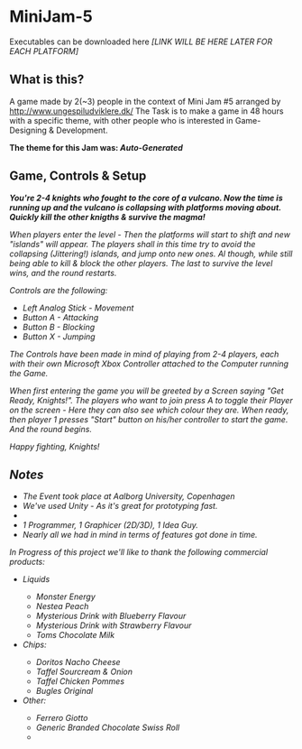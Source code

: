 MiniJam-5
==========
Executables can be downloaded here <i>[LINK WILL BE HERE LATER FOR EACH PLATFORM]</i>

What is this?
---------
A game made by 2(~3) people in the context of Mini Jam #5 arranged by http://www.ungespiludviklere.dk/
The Task is to make a game in 48 hours with a specific theme, with other people who is interested in Game- Designing & Development.

<b>The theme for this Jam was: <i>Auto-Generated</i></b>

Game, Controls & Setup
---------
<b><i>You're 2-4 knights who fought to the core of a vulcano. Now the time is running up and the vulcano is collapsing with platforms moving about. Quickly kill the other knigths & survive the magma!<i></b>

When players enter the level - Then the platforms will start to shift and new "islands" will appear.
The players shall in this time try to avoid the collapsing (Jittering!) islands, and jump onto new ones.
Al though, while still being able to kill & block the other players.
The last to survive the level wins, and the round restarts.

Controls are the following:
<ul>
	<li>Left Analog Stick - Movement</li>
	<li>Button A - Attacking</li>
	<li>Button B - Blocking</li>
	<li>Button X - Jumping</li>
</ul>
The Controls have been made in mind of playing from 2-4 players, each with their own Microsoft Xbox Controller attached to the Computer running the Game.

When first entering the game you will be greeted by a Screen saying "Get Ready, Knights!".
The players who want to join press A to toggle their Player on the screen - Here they can also see which colour they are.
When ready, then player 1 presses "Start" button on his/her controller to start the game. And the round begins.

Happy fighting, Knights!

Notes
---------
<ul>
	<li>The Event took place at Aalborg University, Copenhagen</li>
  <li>We've used Unity - As it's great for prototyping fast.</li>
  <li></li>
  <li>1 Programmer, 1 Graphicer (2D/3D), 1 Idea Guy.</li>
  <li>Nearly all we had in mind in terms of features got done in time.</li>
</ul>

In Progress of this project we'll like to thank the following commercial products:
<ul>
	<li>Liquids</li>
	<ul>
		<li>Monster Energy</li>
		<li>Nestea Peach</li>
		<li>Mysterious Drink with Blueberry Flavour</li>
		<li>Mysterious Drink with Strawberry Flavour</li>
		<li>Toms Chocolate Milk</li>
	</ul>
  <li>Chips:</li>
  <ul>
    <li>Doritos Nacho Cheese</li>
    <li>Taffel Sourcream & Onion</li>
    <li>Taffel Chicken Pommes</li>
    <li>Bugles Original</li>
  </ul>
  <li>Other:</li>
  <ul>
  	<li>Ferrero Giotto</li>
  	<li>Generic Branded Chocolate Swiss Roll</li>
  	<li></li>
  </ul>
</ul>




